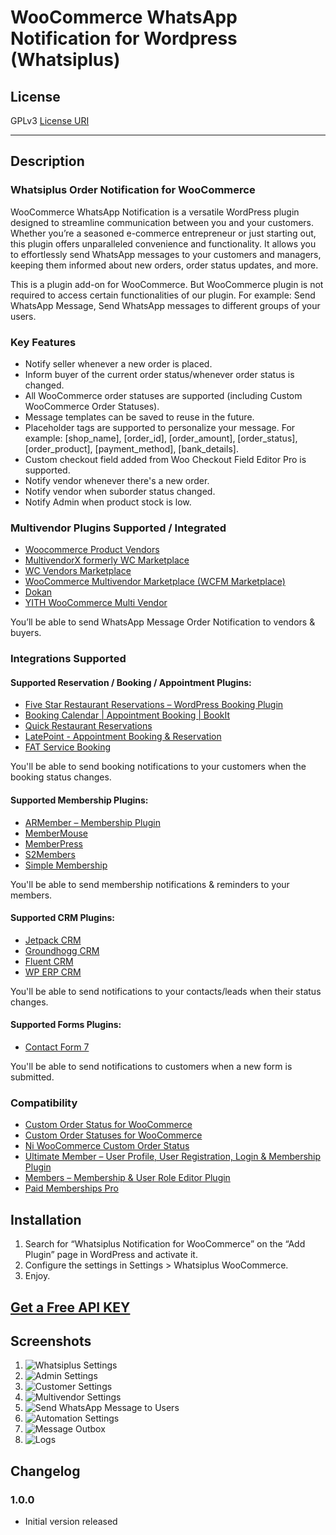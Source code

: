 # WooCommerce WhatsApp Notification for Wordpress (Whatsiplus)

## License
GPLv3
[License URI](http://www.gnu.org/licenses/gpl-3.0.html)

---

## Description

### Whatsiplus Order Notification for WooCommerce

WooCommerce WhatsApp Notification is a versatile WordPress plugin designed to streamline communication between you and your customers. Whether you’re a seasoned e-commerce entrepreneur or just starting out, this plugin offers unparalleled convenience and functionality. It allows you to effortlessly send WhatsApp messages to your customers and managers, keeping them informed about new orders, order status updates, and more.

This is a plugin add-on for WooCommerce. But WooCommerce plugin is not required to access certain functionalities of our plugin. For example: Send WhatsApp Message, Send WhatsApp messages to different groups of your users.

### Key Features

- Notify seller whenever a new order is placed.
- Inform buyer of the current order status/whenever order status is changed.
- All WooCommerce order statuses are supported (including Custom WooCommerce Order Statuses).
- Message templates can be saved to reuse in the future.
- Placeholder tags are supported to personalize your message. For example: [shop_name], [order_id], [order_amount], [order_status], [order_product], [payment_method], [bank_details].
- Custom checkout field added from Woo Checkout Field Editor Pro is supported.
- Notify vendor whenever there's a new order.
- Notify vendor when suborder status changed.
- Notify Admin when product stock is low.

### Multivendor Plugins Supported / Integrated

- [Woocommerce Product Vendors](https://woocommerce.com/products/product-vendors/)
- [MultivendorX formerly WC Marketplace](https://wordpress.org/plugins/dc-woocommerce-multi-vendor/)
- [WC Vendors Marketplace](https://wordpress.org/plugins/wc-vendors/)
- [WooCommerce Multivendor Marketplace (WCFM Marketplace)](https://wordpress.org/plugins/wc-multivendor-marketplace/)
- [Dokan](https://wordpress.org/plugins/dokan-lite/)
- [YITH WooCommerce Multi Vendor](https://wordpress.org/plugins/yith-woocommerce-product-vendors/)

You’ll be able to send WhatsApp Message Order Notification to vendors & buyers.

### Integrations Supported

#### Supported Reservation / Booking / Appointment Plugins:

- [Five Star Restaurant Reservations – WordPress Booking Plugin](https://wordpress.org/plugins/restaurant-reservations/)
- [Booking Calendar | Appointment Booking | BookIt](https://wordpress.org/plugins/bookit/)
- [Quick Restaurant Reservations](https://wordpress.org/plugins/quick-restaurant-reservations/)
- [LatePoint - Appointment Booking & Reservation](https://codecanyon.net/item/latepoint-appointment-booking-reservation-plugin-for-wordpress/22792692)
- [FAT Service Booking](https://codecanyon.net/item/fat-services-booking-automated-booking-and-online-scheduling/24214247)

You'll be able to send booking notifications to your customers when the booking status changes.

#### Supported Membership Plugins:

- [ARMember – Membership Plugin](https://wordpress.org/plugins/armember-membership/)
- [MemberMouse](https://membermouse.com/)
- [MemberPress](https://memberpress.com/)
- [S2Members](https://wordpress.org/plugins/s2member/)
- [Simple Membership](https://wordpress.org/plugins/simple-membership/)

You'll be able to send membership notifications & reminders to your members.

#### Supported CRM Plugins:

- [Jetpack CRM](https://wordpress.org/plugins/zero-bs-crm/)
- [Groundhogg CRM](https://wordpress.org/plugins/groundhogg/)
- [Fluent CRM](https://wordpress.org/plugins/fluent-crm/)
- [WP ERP CRM](https://wordpress.org/plugins/erp/)

You'll be able to send notifications to your contacts/leads when their status changes.

#### Supported Forms Plugins:

- [Contact Form 7](https://wordpress.org/plugins/contact-form-7/)

You'll be able to send notifications to customers when a new form is submitted.

### Compatibility

- [Custom Order Status for WooCommerce](https://wordpress.org/plugins/custom-order-statuses-woocommerce/)
- [Custom Order Statuses for WooCommerce](https://wordpress.org/plugins/custom-order-statuses-for-woocommerce/)
- [Ni WooCommerce Custom Order Status](https://wordpress.org/plugins/ni-woocommerce-custom-order-status/)
- [Ultimate Member – User Profile, User Registration, Login & Membership Plugin](https://wordpress.org/plugins/ultimate-member/)
- [Members – Membership & User Role Editor Plugin](https://wordpress.org/plugins/members/)
- [Paid Memberships Pro](https://wordpress.org/plugins/paid-memberships-pro/)

## Installation

1. Search for “Whatsiplus Notification for WooCommerce” on the “Add Plugin” page in WordPress and activate it.
2. Configure the settings in Settings > Whatsiplus WooCommerce.
3. Enjoy.

## [Get a Free API KEY](https://panel.whatsiplus.com/)

## Screenshots

1. ![Whatsiplus Settings](https://github.com/whatsiplus/whatsiplus-order-notification-for-woocommerce/blob/main/assets/screenshot-1.jpg)
2. ![Admin Settings](https://github.com/whatsiplus/whatsiplus-order-notification-for-woocommerce/blob/main/assets/screenshot-2.jpg)
3. ![Customer Settings](https://github.com/whatsiplus/whatsiplus-order-notification-for-woocommerce/blob/main/assets/screenshot-3.jpg)
4. ![Multivendor Settings](https://github.com/whatsiplus/whatsiplus-order-notification-for-woocommerce/blob/main/assets/screenshot-4.jpg)
5. ![Send WhatsApp Message to Users](https://github.com/whatsiplus/whatsiplus-order-notification-for-woocommerce/blob/main/assets/screenshot-5.jpg)
6. ![Automation Settings](https://github.com/whatsiplus/whatsiplus-order-notification-for-woocommerce/blob/main/assets/screenshot-6.jpg)
7. ![Message Outbox](https://github.com/whatsiplus/whatsiplus-order-notification-for-woocommerce/blob/main/assets/screenshot-7.jpg)
8. ![Logs](https://github.com/whatsiplus/whatsiplus-order-notification-for-woocommerce/blob/main/assets/screenshot-8.jpg)

## Changelog

### 1.0.0
- Initial version released
